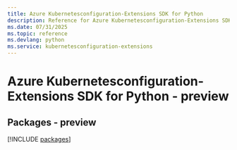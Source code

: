 ```yaml
---
title: Azure Kubernetesconfiguration-Extensions SDK for Python
description: Reference for Azure Kubernetesconfiguration-Extensions SDK for Python
ms.date: 07/31/2025
ms.topic: reference
ms.devlang: python
ms.service: kubernetesconfiguration-extensions
---
```

# Azure Kubernetesconfiguration-Extensions SDK for Python - preview
## Packages - preview
[!INCLUDE [packages](kubernetesconfiguration-extensions-index.md)]